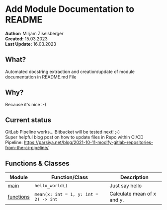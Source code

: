 # Add Module Documentation to README

**Author:** Mirjam Ziselsberger  
**Created:** 15.03.2023  
**Last Update:** 16.03.2023

## What?
Automated docstring extraction and creation/update of module documentation in README.md File

## Why?
Because it's nice :-)

## Current status
GitLab Pipeline works... Bitbucket will be tested next! ;-)  
Super helpful blog post on how to update files in Repo within CI/CD Pipeline: https://parsiya.net/blog/2021-10-11-modify-gitlab-repositories-from-the-ci-pipeline/

## Functions & Classes  
| Module | Function/Class | Description |
| --- | --- | --- |
| [main](./main.py) | `hello_world()` | Just say hello |
| [functions](./src/functions.py) | `mean(x: int = 1, y: int = 2) -> int` | Calculate mean of x and y. |
